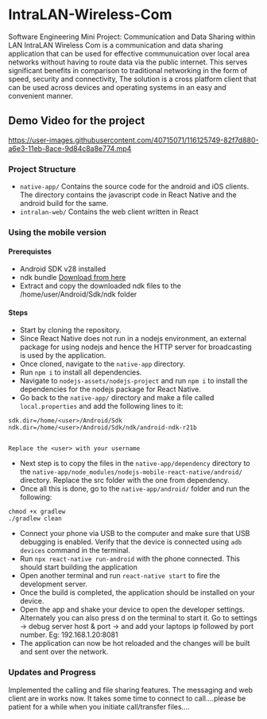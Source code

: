 # IntraLAN-Wireless-Com
Software Engineering Mini Project: Communication and Data Sharing within LAN
IntraLAN Wireless Com is a communication and data sharing application that can be used for effective communuication over local area networks without having to route data via the public internet. This serves significant benefits in comparison to traditional networking in the form of speed, security and connectivity, The solution is a cross platform client that can be used across devices and operating systems in an easy and convenient manner.  

## Demo Video for the project


https://user-images.githubusercontent.com/40715071/116125749-82f7d880-a6e3-11eb-8ace-9d84c8a8e774.mp4



### Project Structure
- `native-app/` Contains the source code for the android and iOS clients. The directory contains the javascript code in React Native and the android build for the same.
- `intralan-web/` Contains the web client written in React

### Using the mobile version

#### Prerequistes
- Android SDK v28 installed
- ndk bundle <a href="https://dl.google.com/android/repository/android-ndk-r21b-linux-x86_64.zip">Download from here</a>
- Extract and copy the downloaded ndk files to the /home/user/Android/Sdk/ndk folder


#### Steps
- Start by cloning the repository.
- Since React Native does not run in a nodejs environment, an external package for using nodejs and hence the HTTP server for broadcasting is used by the application.
- Once cloned, navigate to the `native-app` directory.
- Run `npm i` to install all dependencies.
- Navigate to `nodejs-assets/nodejs-project` and run `npm i` to install the dependencies for the nodejs package for React Native.
- Go back to the `native-app/` directory and make a file called `local.properties` and add the following lines to it:
```
sdk.dir=/home/<user>/Android/Sdk
ndk.dir=/home/<user>/Android/Sdk/ndk/android-ndk-r21b


Replace the <user> with your username
```
- Next step is to copy the files in the `native-app/dependency` directory to the `native-app/node_modules/nodejs-mobile-react-native/android/` directory. Replace the src folder with the one from dependency.
- Once all this is done, go to the `native-app/android/` folder and run the following:
```
chmod +x gradlew
./gradlew clean
```
- Connect your phone via USB to the computer and make sure that USB debugging is enabled. Verify that the device is connected using `adb devices` command in the terminal.
- Run `npx react-native run-android` with the phone connected. This should start building the application
- Open another terminal and run `react-native start` to fire the development server.
- Once the build is completed, the application should be installed on your device.
- Open the app and shake your device to open the developer settings. Alternately you can also press d on the terminal to start it. Go to settings -> debug server host & port -> and add your laptops ip followed by port number. Eg: 192.168.1.20:8081
- The application can now be hot reloaded and the changes will be built and sent over the network. 

### Updates and Progress
Implemented the calling and file sharing features. The messaging and web client are in works now. 
It takes some time to connect to call....please be patient for a while when you initiate call/transfer files....
